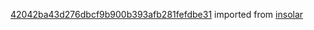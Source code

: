 [42042ba43d276dbcf9b900b393afb281fefdbe31](https://github.com/insolar/insolar/commit/42042ba43d276dbcf9b900b393afb281fefdbe31) imported from [insolar](https://github.com/insolar/insolar)
